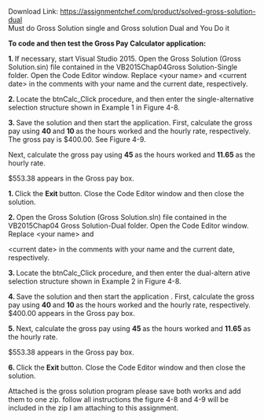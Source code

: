Download Link: https://assignmentchef.com/product/solved-gross-solution-dual
<br>
Must do Gross Solution single and Gross solution Dual and You Do it

<strong>To code and then test the Gross Pay Calculator application:</strong>

<strong>1.    </strong>If necessary, start Visual Studio 2015. Open the Gross Solution (Gross Solution.sin) file contained in the VB2015Chap04Gross Solution-Single folder. Open the Code Editor window. Replace &lt;your name&gt; and &lt;current date&gt; in the comments with your name and the current date, respectively.

<strong>2.    </strong>Locate the btnCalc_Click procedure, and then enter the single-alternative selection structure shown in Example 1 in Figure 4-8.

<strong>3.    </strong>Save the solution and then start the application. First, calculate the gross pay using <strong>40 </strong>and <strong>10 </strong>as the hours worked and the hourly rate, respectively. The gross pay is $400.00. See Figure 4-9.

Next, calculate the gross pay using <strong>45 </strong>as the hours worked and <strong>11.65 </strong>as the hourly rate.

$553.38 appears in the Gross pay box.

<strong>1.    </strong>Click the <strong>Exit </strong>button. Close the Code Editor window and then close the solution.

<strong>2.    </strong>Open the Gross Solution (Gross Solution.sln) file contained in the VB2015Chap04 Gross Solution-Dual folder. Open the Code Editor window. Replace &lt;your name&gt; and

&lt;current date&gt; in the comments with your name and the current date, respectively.

<strong>3.    </strong>Locate the btnCalc_Click procedure, and then enter the dual-altern ative selection structure shown in Example 2 in Figure 4-8.

<strong>4.    </strong>Save the solution and then start the application . First, calculate the gross pay using <strong>40 </strong>and <strong>10 </strong>as the hours worked and the hourly rate, respectively. $400.00 appears in the Gross pay box.

<strong>5.     </strong>Next, calculate the gross pay using <strong>45 </strong>as the hours worked and <strong>11.65 </strong>as the hourly rate.

$553.38 appears in the Gross pay box.

<strong>6.        </strong>Click the <strong>Exit </strong>button. Close the Code Editor window and then close the solution.

Attached is the gross solution program please save both works and add them to one zip. follow all instructions the figure 4-8 and 4-9 will be included in the zip I am attaching to this assignment.